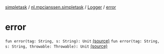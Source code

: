 [simpletask](../../index.md) / [nl.mpcjanssen.simpletask](../index.md) / [Logger](index.md) / [error](.)

# error

`fun error(tag: String, s: String): Unit` [(source)](https://github.com/mpcjanssen/simpletask-android/blob/master/src/main/java/nl/mpcjanssen/simpletask/Logger.kt#L43)
`fun error(tag: String, s: String, throwable: Throwable): Unit` [(source)](https://github.com/mpcjanssen/simpletask-android/blob/master/src/main/java/nl/mpcjanssen/simpletask/Logger.kt#L63)